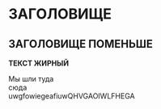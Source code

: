 # ЗАГОЛОВИЩЕ

## ЗАГОЛОВИЩЕ ПОМЕНЬШЕ

**ТЕКСТ ЖИРНЫЙ**

Мы шли туда<br>
сюда<br>
uwgfowiegeafiuwQHVGAOIWLFHEGA
